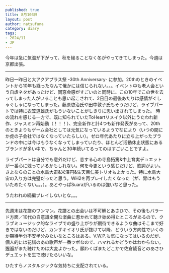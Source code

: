```yaml
--- 
published: true
title: 8月103日
layout: post
author: natsufuna
category: diary
tags: 
- 2024/11
- JP
---
```

今年は急に気温が下がって、秋を経ることなく冬がやってきてしまった。今週は京都出張。

---
昨日一昨日と大アクアプラス祭 -30th Anniversary- に参加。20thのときのイベントから10年も経ったなんて俄かには信じられない。。。イベント中も老人会という自虐ネタがあったけど、同窓会感がすごいのと同時に、この10年でこの世を去ってしまった人がいることも思い起こされて、2日目の最後あたりは感情がぐしゃぐしゃになってしまった。藤原啓治氏や田中敦子氏もそうだけど、ライブパートでは特に衣笠道雄氏がもういないことがしきりに思い出されてしまった。
時の流れを感じる一方で、既に知られていたToHeartリメイク以外にうたわれ新作、ジャスミン再始動（！！！）、完全新作と計4つも新作発表があって、20thのときよりもゲーム会社としては元気になっているようでなにより（いつの間にか虎の子会社ではなくなっていたらしい）。ゼロ年代あたりに立ち上がったブランドの中には今はもうなくなってしまっていたり、ほとんど活動休止状態にあるブランドが多い中で、ちゃんと30年続いてるってのはすごいことですよ。

ライブパートは自分でも意外だけど、恋する心の寺島拓篤&中上育実デュエットが一番心に残っているかもしれない。何を今更という感じだけど、歌詞がよい。さよならのことの水島大宙&米澤円&生天目仁美トリオもよかった。特に水島大宙の入り方は完璧だったと思う。WH2を再プレイしたくなった（が、胃はもういためたくない。。。）。あとやっぱSuaraがいるのは強いなと思った。 

うたわれの続編プレイしないとな。。。

---
先週末は花譜のワンマン。花譜との出会いは不可解とあさひで、その後もバラード方面／10代の自意識全開な楽曲に惹かれて聴き始め得たところがあるので、クラブミュージック的なライブでの盛り上がりが期待できるような曲はそこまで好きではないのだけど、カンザキイオリ氏が抜けて以降、どういう方向性でいくのか期待半分不安半分みたいなところはある。V.W.P.も気になってはいるのだが、個人的には花譜のあの歌声が一番ツボなので、ハマれるかどうかはわからない。
邂逅がまた聴けたのは大変よかった。願わくばまたどこかで佐倉綾音とのあさひデュエットを生で聴けたらいいな。

ひたすらノスタルジックな気持ちに支配されている。
